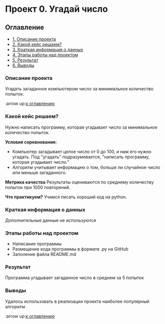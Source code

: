 # Проект 0. Угадай число

## Оглавление
* [1. Описание проекта](https://github.com/AndreiDolgopolov/module_0/blob/76445ca35aef38475b46ded9290e2483128dce83/README.md#Описание-проекта)
* [2. Какой кейс решаем?](https://github.com/AndreiDolgopolov/module_0/blob/76445ca35aef38475b46ded9290e2483128dce83/README.md#Какой-кейс-решаем)
* [3. Краткая информация о данных](https://github.com/AndreiDolgopolov/module_0/blob/76445ca35aef38475b46ded9290e2483128dce83/README.md#Краткая-информация-о-данных)
* [4. Этапы работы над проектом](https://github.com/AndreiDolgopolov/module_0/blob/76445ca35aef38475b46ded9290e2483128dce83/README.md#Этапы-работы-над-проектом)
* [5. Результат](https://github.com/AndreiDolgopolov/module_0/blob/76445ca35aef38475b46ded9290e2483128dce83/README.md#Результат)
* [6. Выводы](https://github.com/AndreiDolgopolov/module_0/blob/76445ca35aef38475b46ded9290e2483128dce83/README.md#Выводы)

### Описание проекта
Угадать загаданное компьютером число за минимальное количество попыток.

:arrow up:[к оглавлению](https://github.com/AndreiDolgopolov/module_0/blob/76445ca35aef38475b46ded9290e2483128dce83/README.md#Оглавление)

### Какой кейс решаем?
Нужно написать программу, которая угадывает число за минимальное количество попыток.

**Условия соревнования:**
- Компьютер загадывает целое число от 0 до 100, и нам его нужно угадать. Под "угадать" подразумевается, "написать
программу, которая угадывает число."
- Алгоритм учитывает информацию о том, больше ли случайное число или меньше загаданного.

**Метрика качества**
Результаты оцениваются по среднему количеству попыток при 1000 повторений.

**Что практикуем?**
Учимся писать хороший код на python.

### Краткая информация о данных
Дополнительные данные не используются

### Этапы работы над проектом
* Написание программы
* Размещение кода программы в формате .py на GitHub
* Заполение файла README.md

### Результат
Программа угадывает загаданное число в среднем за 5 попыток

### Выводы
Удалось использовать в реализации проекта наиболее популярный алгоритм

:arrow up:[к оглавлению](https://github.com/AndreiDolgopolov/module_0/blob/76445ca35aef38475b46ded9290e2483128dce83/README.md#Оглавление)
